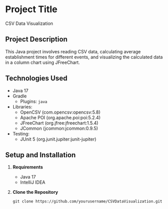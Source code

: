 # Project Title
CSV Data Visualization

## Project Description
This Java project involves reading CSV data, calculating average establishment times for different events, and visualizing the calculated data in a column chart using JFreeChart.

## Technologies Used
- Java 17
- Gradle
    - Plugins: `java`
- Libraries:
    - OpenCSV (com.opencsv:opencsv:5.8)
    - Apache POI (org.apache.poi:poi:5.2.4)
    - JFreeChart (org.jfree:jfreechart:1.5.4)
    - JCommon (jcommon:jcommon:0.9.5)
- Testing:
    - JUnit 5 (org.junit.jupiter:junit-jupiter)

## Setup and Installation
1. **Requirements**
    - Java 17
    - IntelliJ IDEA

2. **Clone the Repository**
   ```shell
   git clone https://github.com/yourusername/CSVDataVisualization.git
